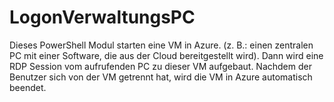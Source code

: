 # LogonVerwaltungsPC

Dieses PowerShell Modul starten eine VM in Azure. (z. B.: einen zentralen PC mit einer Software, die aus der Cloud bereitgestellt wird). Dann wird eine RDP Session vom aufrufenden PC zu dieser VM aufgebaut. Nachdem der Benutzer sich von der VM getrennt hat, wird die VM in Azure automatisch beendet.
